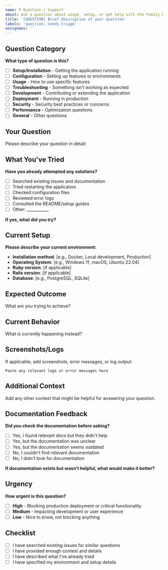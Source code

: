 ```yaml
---
name: ❓ Question / Support
about: Ask a question about usage, setup, or get help with the Family Photo Share application
title: '[QUESTION] Brief description of your question'
labels: 'question, needs-triage'
assignees: ''
---
```


## Question Category
**What type of question is this?**
- [ ] **Setup/Installation** - Getting the application running
- [ ] **Configuration** - Setting up features or environments  
- [ ] **Usage** - How to use specific features
- [ ] **Troubleshooting** - Something isn't working as expected
- [ ] **Development** - Contributing or extending the application
- [ ] **Deployment** - Running in production
- [ ] **Security** - Security best practices or concerns
- [ ] **Performance** - Optimization questions
- [ ] **General** - Other questions

## Your Question
Please describe your question in detail:

## What You've Tried
**Have you already attempted any solutions?**
- [ ] Searched existing issues and documentation
- [ ] Tried restarting the application
- [ ] Checked configuration files
- [ ] Reviewed error logs
- [ ] Consulted the README/setup guides
- [ ] Other: ___________

**If yes, what did you try?**

## Current Setup
**Please describe your current environment:**
- **Installation method**: [e.g., Docker, Local development, Production]
- **Operating System**: [e.g., Windows 11, macOS, Ubuntu 22.04]
- **Ruby version**: [if applicable]
- **Rails version**: [if applicable]
- **Database**: [e.g., PostgreSQL, SQLite]

## Expected Outcome
What are you trying to achieve?

## Current Behavior
What is currently happening instead?

## Screenshots/Logs
If applicable, add screenshots, error messages, or log output:

```
Paste any relevant logs or error messages here
```

## Additional Context
Add any other context that might be helpful for answering your question.

## Documentation Feedback
**Did you check the documentation before asking?**
- [ ] Yes, I found relevant docs but they didn't help
- [ ] Yes, but the documentation was unclear
- [ ] Yes, but the documentation seems outdated
- [ ] No, I couldn't find relevant documentation
- [ ] No, I didn't look for documentation

**If documentation exists but wasn't helpful, what would make it better?**

## Urgency
**How urgent is this question?**
- [ ] **High** - Blocking production deployment or critical functionality
- [ ] **Medium** - Impacting development or user experience
- [ ] **Low** - Nice to know, not blocking anything

## Checklist
- [ ] I have searched existing issues for similar questions
- [ ] I have provided enough context and details
- [ ] I have described what I've already tried
- [ ] I have specified my environment and setup details